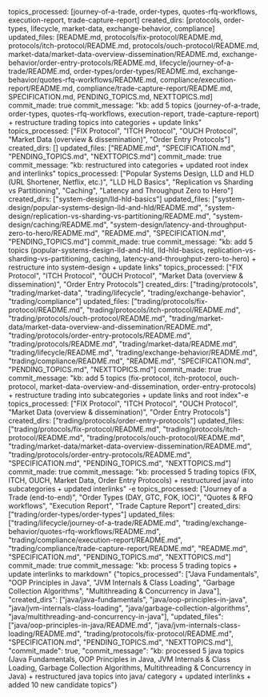 topics_processed: [journey-of-a-trade, order-types, quotes-rfq-workflows, execution-report, trade-capture-report]
created_dirs: [protocols, order-types, lifecycle, market-data, exchange-behavior, compliance]
updated_files: [README.md, protocols/fix-protocol/README.md, protocols/itch-protocol/README.md, protocols/ouch-protocol/README.md, market-data/market-data-overview-dissemination/README.md, exchange-behavior/order-entry-protocols/README.md, lifecycle/journey-of-a-trade/README.md, order-types/order-types/README.md, exchange-behavior/quotes-rfq-workflows/README.md, compliance/execution-report/README.md, compliance/trade-capture-report/README.md, SPECIFICATION.md, PENDING_TOPICS.md, NEXTTOPICS.md]
commit_made: true
commit_message: "kb: add 5 topics (journey-of-a-trade, order-types, quotes-rfq-workflows, execution-report, trade-capture-report) + restructure trading topics into categories + update links"
topics_processed: ["FIX Protocol", "ITCH Protocol", "OUCH Protocol", "Market Data (overview & dissemination)", "Order Entry Protocols"]
created_dirs: []
updated_files: ["README.md", "SPECIFICATION.md", "PENDING_TOPICS.md", "NEXTTOPICS.md"]
commit_made: true
commit_message: "kb: restructured into categories + updated root index and interlinks"
topics_processed: ["Popular Systems Design, LLD and HLD (URL Shortener, Netflix, etc.)", "LLD HLD Basics", "Replication vs Sharding vs Partitioning", "Caching", "Latency and Throughput Zero to Hero"]
created_dirs: ["system-design/lld-hld-basics"]
updated_files: ["system-design/popular-systems-design-lld-and-hld/README.md", "system-design/replication-vs-sharding-vs-partitioning/README.md", "system-design/caching/README.md", "system-design/latency-and-throughput-zero-to-hero/README.md", "README.md", "SPECIFICATION.md", "PENDING_TOPICS.md"]
commit_made: true
commit_message: "kb: add 5 topics (popular-systems-design-lld-and-hld, lld-hld-basics, replication-vs-sharding-vs-partitioning, caching, latency-and-throughput-zero-to-hero) + restructure into system-design + update links"
topics_processed: ["FIX Protocol", "ITCH Protocol", "OUCH Protocol", "Market Data (overview & dissemination)", "Order Entry Protocols"]
created_dirs: ["trading/protocols", "trading/market-data", "trading/lifecycle", "trading/exchange-behavior", "trading/compliance"]
updated_files: ["trading/protocols/fix-protocol/README.md", "trading/protocols/itch-protocol/README.md", "trading/protocols/ouch-protocol/README.md", "trading/market-data/market-data-overview-and-dissemination/README.md", "trading/protocols/order-entry-protocols/README.md", "trading/protocols/README.md", "trading/market-data/README.md", "trading/lifecycle/README.md", "trading/exchange-behavior/README.md", "trading/compliance/README.md", "README.md", "SPECIFICATION.md", "PENDING_TOPICS.md", "NEXTTOPICS.md"]
commit_made: true
commit_message: "kb: add 5 topics (fix-protocol, itch-protocol, ouch-protocol, market-data-overview-and-dissemination, order-entry-protocols) + restructure trading into subcategories + update links and root index"-e 
topics_processed: ["FIX Protocol", "ITCH Protocol", "OUCH Protocol", "Market Data (overview & dissemination)", "Order Entry Protocols"]
created_dirs: ["trading/protocols/order-entry-protocols"]
updated_files: ["trading/protocols/fix-protocol/README.md", "trading/protocols/itch-protocol/README.md", "trading/protocols/ouch-protocol/README.md", "trading/market-data/market-data-overview-dissemination/README.md", "trading/protocols/order-entry-protocols/README.md", "SPECIFICATION.md", "PENDING_TOPICS.md", "NEXTTOPICS.md"]
commit_made: true
commit_message: "kb: processed 5 trading topics (FIX, ITCH, OUCH, Market Data, Order Entry Protocols) + restructured java/ into subcategories + updated interlinks"
-e 
topics_processed: ["Journey of a Trade (end-to-end)", "Order Types (DAY, GTC, FOK, IOC)", "Quotes & RFQ workflows", "Execution Report", "Trade Capture Report"]
created_dirs: ["trading/order-types/order-types"]
updated_files: ["trading/lifecycle/journey-of-a-trade/README.md", "trading/exchange-behavior/quotes-rfq-workflows/README.md", "trading/compliance/execution-report/README.md", "trading/compliance/trade-capture-report/README.md", "README.md", "SPECIFICATION.md", "PENDING_TOPICS.md", "NEXTTOPICS.md"]
commit_made: true
commit_message: "kb: process 5 trading topics + update interlinks to markdown"
{"topics_processed": ["Java Fundamentals", "OOP Principles in Java", "JVM Internals & Class Loading", "Garbage Collection Algorithms", "Multithreading & Concurrency in Java"], "created_dirs": ["java/java-fundamentals", "java/oop-principles-in-java", "java/jvm-internals-class-loading", "java/garbage-collection-algorithms", "java/multithreading-and-concurrency-in-java"], "updated_files": ["java/oop-principles-in-java/README.md", "java/jvm-internals-class-loading/README.md", "trading/protocols/fix-protocol/README.md", "SPECIFICATION.md", "PENDING_TOPICS.md", "NEXTTOPICS.md"], "commit_made": true, "commit_message": "kb: processed 5 java topics (Java Fundamentals, OOP Principles in Java, JVM Internals & Class Loading, Garbage Collection Algorithms, Multithreading & Concurrency in Java) + restructured java topics into java/ category + updated interlinks + added 10 new candidate topics"}
